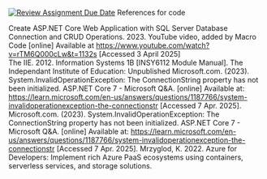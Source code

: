 [![Review Assignment Due Date](https://classroom.github.com/assets/deadline-readme-button-22041afd0340ce965d47ae6ef1cefeee28c7c493a6346c4f15d667ab976d596c.svg)](https://classroom.github.com/a/CI6k5J4n)
References for code

Create ASP.NET Core Web Application with SQL Server Database Connection and CRUD Operations. 2023. YouTube video, added by Macro Code [online] Available at https://www.youtube.com/watch?v=rTM6Q000cLw&t=1132s [Accessed 3 April 2025]  
The IIE. 2012. Information Systems 1B [INSY6112 Module Manual]. The Independant Institute of Education: Unpublished 
Microsoft.com. (2023). System.InvalidOperationException: The ConnectionString property has not been initialized. ASP.NET Core 7 - Microsoft Q&A. [online] Available at: https://learn.microsoft.com/en-us/answers/questions/1187766/system-invalidoperationexception-the-connectionstr [Accessed 7 Apr. 2025]. Microsoft.com. (2023). System.InvalidOperationException: The ConnectionString property has not been initialized. ASP.NET Core 7 - Microsoft Q&A. [online] Available at: https://learn.microsoft.com/en-us/answers/questions/1187766/system-invalidoperationexception-the-connectionstr [Accessed 7 Apr. 2025]. 
Mrzyglod, K. 2022. Azure for Developers: Implement rich Azure PaaS ecosystems using containers, serverless services, and storage solutions. 